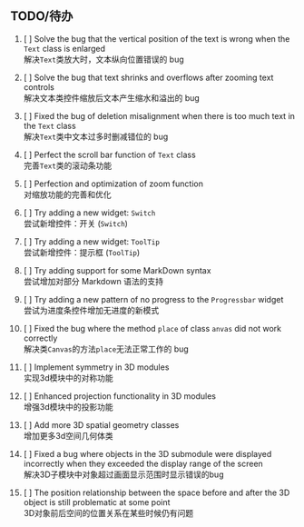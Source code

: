 TODO/待办
---------

1. [ ] Solve the bug that the vertical position of the text is wrong when the `Text` class is enlarged  
解决`Text`类放大时，文本纵向位置错误的 bug

2. [ ] Solve the bug that text shrinks and overflows after zooming text controls  
解决文本类控件缩放后文本产生缩水和溢出的 bug

3. [ ] Fixed the bug of deletion misalignment when there is too much text in the `Text` class  
解决`Text`类中文本过多时删减错位的 bug

4. [ ] Perfect the scroll bar function of `Text` class  
完善`Text`类的滚动条功能

5. [ ] Perfection and optimization of zoom function  
对缩放功能的完善和优化

6. [ ] Try adding a new widget: `Switch`  
尝试新增控件：开关 (`Switch`)

7. [ ] Try adding a new widget: `ToolTip`  
尝试新增控件：提示框 (`ToolTip`)

8. [ ] Try adding support for some MarkDown syntax  
尝试增加对部分 Markdown 语法的支持

9. [ ] Try adding a new pattern of no progress to the `Progressbar` widget  
尝试为进度条控件增加无进度的新模式

10. [ ] Fixed the bug where the method `place` of class `anvas` did not work correctly  
解决类`Canvas`的方法`place`无法正常工作的 bug

11. [ ] Implement symmetry in 3D modules  
实现3d模块中的对称功能

12. [ ] Enhanced projection functionality in 3D modules  
增强3d模块中的投影功能

13. [ ] Add more 3D spatial geometry classes  
增加更多3d空间几何体类

14. [ ] Fixed a bug where objects in the 3D submodule were displayed incorrectly when they exceeded the display range of the screen  
解决3D子模块中对象超过画面显示范围时显示错误的bug

15. [ ] The position relationship between the space before and after the 3D object is still problematic at some point  
3D对象前后空间的位置关系在某些时候仍有问题
